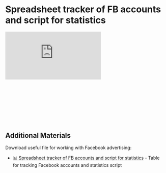 # Spreadsheet tracker of FB accounts and script for statistics

<div class="mb-8" style="aspect-ratio: 16/9;">
  <iframe class="w-full h-full rounded-lg" src="https://www.youtube.com/embed/INrrouE_8rg?si=JGAcLV3PPfv6MF6S" title="YouTube video player" frameborder="0" allow="accelerometer; autoplay; clipboard-write; encrypted-media; gyroscope; picture-in-picture; web-share" referrerpolicy="strict-origin-when-cross-origin" allowfullscreen></iframe>
</div>

## Additional Materials

Download useful file for working with Facebook advertising:

- [📊 Spreadsheet tracker of FB accounts and script for statistics](/img/2.11/Spreadsheet%20tracker%20of%20FB%20accounts%20and%20script%20for%20statistics.xlsx) - Table for tracking Facebook accounts and statistics script

